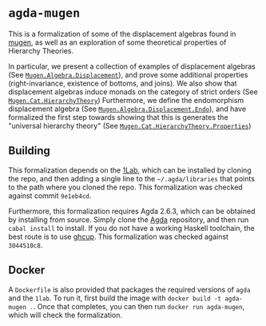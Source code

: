 # `agda-mugen`

This is a formalization of some of the displacement algebras found in [mugen](https://github.com/RedPRL/mugen/),
as well as an exploration of some theoretical properties of Hierarchy Theories.

In particular, we present a collection of examples of displacement algebras (See [`Mugen.Algebra.Displacement`](https://github.com/RedPRL/agda-mugen/tree/main/src/Mugen/Algebra/Displacement)),
and prove some additional properties (right-invariance, existence of bottoms, and joins).
We also show that displacement algebras induce monads on the category of strict orders
(See [`Mugen.Cat.HierarchyTheory`](https://github.com/RedPRL/agda-mugen/blob/main/src/Mugen/Cat/HierarchyTheory.agda))
Furthermore, we define the endomorphism displacement algebra (See [`Mugen.Algebra.Displacement.Endo`](https://github.com/RedPRL/agda-mugen/blob/main/src/Mugen/Algebra/Displacement/Endo.agda)),
and have formalized the first step towards showing that this is generates the "universal hierarchy theory" (See [`Mugen.Cat.HierarchyTheory.Properties`](https://github.com/RedPRL/agda-mugen/blob/main/src/Mugen/Cat/HierarchyTheory/Properties.agda))


## Building

This formalization depends on the [1Lab](https://github.com/plt-amy/1lab), which
can be installed by cloning the repo, and then adding a single line to the `~/.agda/libraries`
that points to the path where you cloned the repo. This formalization was checked against commit `9e1eb4cd`.

Furthermore, this formalization requires Agda 2.6.3, which can be obtained by installing from source.
Simply clone the [Agda](https://github.com/agda/agda) repository, and then run `cabal install` to install.
If you do not have a working Haskell toolchain, the best route is to use [ghcup](https://www.haskell.org/ghcup/).
This formalization was checked against `3044510c8`.

## Docker

A `Dockerfile` is also provided that packages the required versions of `agda` and the `1lab`.
To run it, first build the image with `docker build -t agda-mugen .`. Once that completes, you
can then run `docker run agda-mugen`, which will check the formalization.
